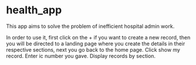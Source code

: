 # health_app

This app aims to solve the problem of inefficient hospital admin work.

In order to use it, first click on the + if you want to create a new record, then you will be directed to a landing page where you create the details in their respective sections,
next you go back to the home page.
Click show my record.
Enter ic number you gave.
Display records by section.




